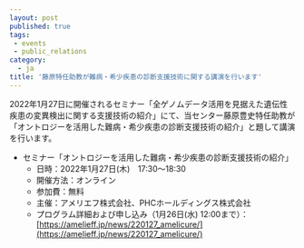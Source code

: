 ```yaml
---
layout: post
published: true
tags:
 - events
 - public_relations
category:
  - ja
title: '藤原特任助教が難病・希少疾患の診断支援技術に関する講演を行います'
---
```

2022年1月27日に開催されるセミナー「全ゲノムデータ活用を見据えた遺伝性疾患の変異検出に関する支援技術の紹介」にて、当センター藤原豊史特任助教が「オントロジーを活用した難病・希少疾患の診断支援技術の紹介」と題して講演を行います。

- セミナー「オントロジーを活用した難病・希少疾患の診断支援技術の紹介」
  - 日時：2022年1月27日(木)　17:30〜18:30
  - 開催方法：オンライン
  - 参加費：無料
  - 主催：アメリエフ株式会社、PHCホールディングス株式会社
  - プログラム詳細および申し込み（1月26日(水) 12:00まで）：[https://amelieff.jp/news/220127_amelicure/](https://amelieff.jp/news/220127_amelicure/)
